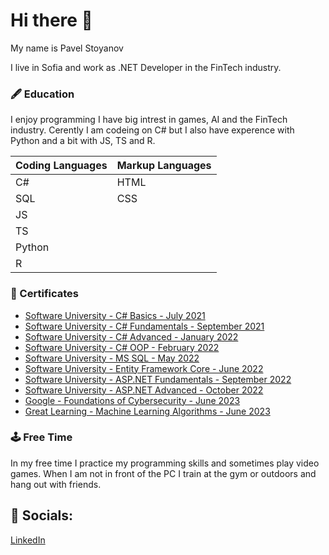 # Hi there 👋
My name is Pavel Stoyanov

I live in Sofia and work as .NET Developer in the FinTech industry.

### :fountain_pen: Education 

I enjoy programming I have big intrest in games, AI and the FinTech industry. Cerently I am codeing on C# but I also have experence with Python and a bit with JS, TS and R.

| Coding Languages | Markup Languages |  
|------------------|------------------|
| C#               | HTML             |
| SQL              | CSS              |
| JS               | 
| TS               |
| Python           |
| R                |
### :bookmark_tabs: Certificates

* [Software University - C# Basics - July 2021](https://softuni.bg/certificates/details/112173/1fc4ddd0)
* [Software University - C# Fundamentals - September 2021](https://softuni.bg/certificates/details/119976/ea1f09ac)
* [Software University - C# Advanced - January 2022](https://softuni.bg/certificates/details/123678/7e10e821)
* [Software University - C# OOP - February 2022](https://softuni.bg/certificates/details/131012/ada19a35)
* [Software University - MS SQL - May 2022](https://softuni.bg/certificates/details/134766/ddcee59c)
* [Software University - Entity Framework Core - June 2022](https://softuni.bg/certificates/details/138302/b72a57c0)
* [Software University - ASP.NET Fundamentals - September 2022](https://softuni.bg/certificates/details/146540/1a68f6cf)
* [Software University - ASP.NET Advanced - October 2022](https://softuni.bg/certificates/details/152293/27bd33fa)
* [Google - Foundations of Cybersecurity - June 2023](https://www.coursera.org/verify/59G4BVH52YMB)
* [Great Learning - Machine Learning Algorithms - June 2023](https://verify.mygreatlearning.com/verify/BGWQVZKF)
### :joystick: Free Time
In my free time I practice my programming skills and sometimes play video games. When I am not in front of the PC I train at the gym or outdoors and hang out with friends. 

## :iphone: Socials:
[LinkedIn](https://www.linkedin.com/in/pavel-stoyanov-132909209/)  

